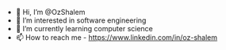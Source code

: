 - 👋 Hi, I’m @OzShalem  
- 👀 I’m interested in software engineering
- 🌱 I’m currently learning computer science
- 📫 How to reach me - https://www.linkedin.com/in/oz-shalem

<!---
sasuke212u/sasuke212u is a ✨ special ✨ repository because its `README.md` (this file) appears on your GitHub profile.
You can click the Preview link to take a look at your changes.
--->
